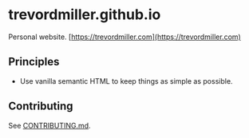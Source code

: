 # trevordmiller.github.io

Personal website. [https://trevordmiller.com](https://trevordmiller.com)

## Principles

- Use vanilla semantic HTML to keep things as simple as possible.

## Contributing

See [CONTRIBUTING.md](./CONTRIBUTING.md).
